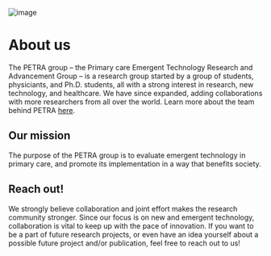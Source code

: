 ![image](/logo.png)

# About us

The PETRA group &ndash;
the Primary care Emergent Technology Research and Advancement Group &ndash;
is a research group started by a group of students, physiciants, and
Ph.D. students, all with a strong interest in research, new
technology, and healthcare. We have since expanded, adding collaborations with
more researchers from all over the world. Learn more about the team behind
PETRA [here](The%20team).

## Our mission

The purpose of the PETRA group is to evaluate emergent technology in primary
care, and promote its implementation in a way that benefits society.

## Reach out!

We strongly believe collaboration and joint effort
makes the research community stronger. Since our focus is on new and emergent
technology, collaboration is vital to keep up with the pace of innovation.
If you want to be a part of future research projects, or even have an idea
yourself about a possible future project and/or publication, feel free to
reach out to us!
